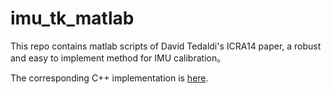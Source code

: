 # imu_tk_matlab
This repo contains matlab scripts of David Tedaldi's ICRA14 paper, a robust and easy to implement method for IMU calibration。

The corresponding C++ implementation is [here](https://bitbucket.org/alberto_pretto/imu_tk).
